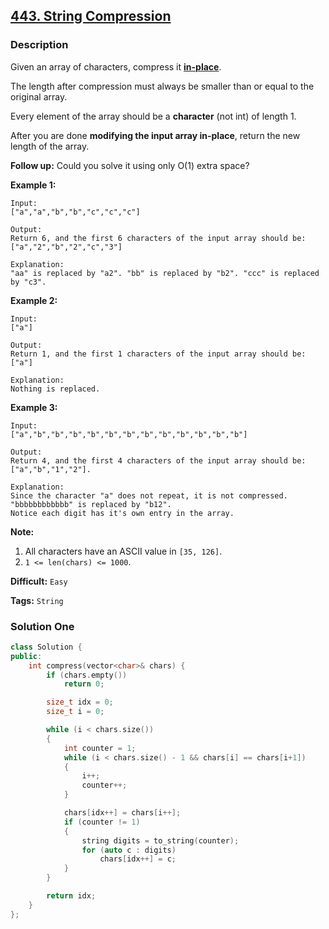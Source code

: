 ## [443. String Compression](https://leetcode.com/problems/string-compression/description/)

### Description

Given an array of characters, compress it [**in-place**](https://en.wikipedia.org/wiki/In-place_algorithm).

The length after compression must always be smaller than or equal to the original array.

Every element of the array should be a **character** (not int) of length 1.

After you are done **modifying the input array in-place**, return the new length of the array.

**Follow up:**
Could you solve it using only O(1) extra space?

**Example 1:**

```
Input:
["a","a","b","b","c","c","c"]

Output:
Return 6, and the first 6 characters of the input array should be: ["a","2","b","2","c","3"]

Explanation:
"aa" is replaced by "a2". "bb" is replaced by "b2". "ccc" is replaced by "c3".

```

**Example 2:**

```
Input:
["a"]

Output:
Return 1, and the first 1 characters of the input array should be: ["a"]

Explanation:
Nothing is replaced.

```

**Example 3:**

```
Input:
["a","b","b","b","b","b","b","b","b","b","b","b","b"]

Output:
Return 4, and the first 4 characters of the input array should be: ["a","b","1","2"].

Explanation:
Since the character "a" does not repeat, it is not compressed. "bbbbbbbbbbbb" is replaced by "b12".
Notice each digit has it's own entry in the array.

```

**Note:**

1. All characters have an ASCII value in `[35, 126]`.
2. `1 <= len(chars) <= 1000`.

**Difficult:** `Easy`

**Tags:** `String`

### Solution One

```c++
class Solution {
public:
    int compress(vector<char>& chars) {
        if (chars.empty())
            return 0;

        size_t idx = 0;
        size_t i = 0;

        while (i < chars.size())
        {
            int counter = 1;
            while (i < chars.size() - 1 && chars[i] == chars[i+1])
            {
                i++;
                counter++;
            }

            chars[idx++] = chars[i++];
            if (counter != 1)
            {
                string digits = to_string(counter);
                for (auto c : digits)
                    chars[idx++] = c;
            }
        }

        return idx;
    }
};
```
